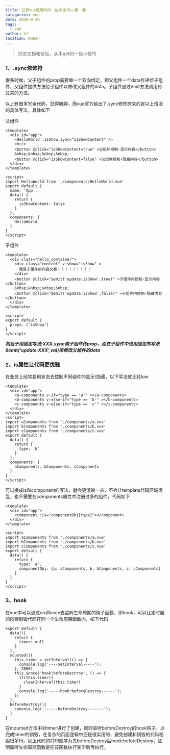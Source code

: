 ```yaml
---
title: 记录vue使用时的一些小技巧——第一篇
categories: vue
date: 2020-9-29
tags: 
  - vue
author: hf
location: WuHan  
---
```

> 浏览文档和论坛，从中get的一些小技巧

### 1、.sync修饰符
很多时候，父子组件的prop需要做一个双向绑定，即父组件一个data传递给子组件，父组件提供方法给子组件以修改父组件的data。子组件通过emit方法调用传过来的方法。

以上有很多冗余代码，显得臃肿，而vue官方给出了.sync修饰符来约定以上情况的具体写法，具体如下

父组件
```
<template>
  <div id="app">
    <HelloWorld :isShow.sync="isShowContent" />
    <hr/>
    <button @click="isShowContent=true" >父组件控制-显示内容</button>
    &nbsp;&nbsp;&nbsp;&nbsp;
    <button @click="isShowContent=false" >父组件控制-隐藏内容</button>
  </div>
</template>

<script>
import HelloWorld from './components/HelloWorld.vue'
export default {
  name: 'App',
  data() {
    return {
      isShowContent: false
    }
  },
  components: {
    HelloWorld
  }
}
</script>
```
子组件
```
<template>
  <div class="hello_container">
    <div class="content" v-show="isShow" >
      我是子组件的内容文案！！！！！！！！！
    </div>
    <button @click="$emit('update:isShow',true)" >子组件内控制-显示内容</button>
    &nbsp;&nbsp;&nbsp;&nbsp;
    <button @click="$emit('update:isShow',false)" >子组件内控制-隐藏内容</button>
  </div>
</template>

<script>
export default {
  props: ['isShow']
}
</script>
```
***相当于用固定写法:XXX.sync向子组件传prop，而在子组件中也用固定的写法$emit('update:XXX',val)来修改父组件的data***


### 2、is属性让代码更优雅
在业务上经常要用状态去控制不同组件的显示/隐藏，以下写法就比较low
```
<template>
  <div id="app">
    <a-components v-if="type == 'a'" ></a-components>
    <b-components v-else-if="type == 'b'" ></b-components>
    <c-components v-else-if="type == 'c'" ></c-components>
  </div>
</template>
<script>
import aComponents from './components/a.vue'
import bComponents from './components/b.vue'
import cComponents from './components/c.vue'
export default {
  data() {
    return {
      type: 'b'
    }
  },
  components: {
    aComponents, bComponents, cComponents
  }
}
</script>
```
可以换成is和component的写法，就会更清晰一点，不会让template代码区域很乱，也不需要在components属性中注册过多的组件，代码如下
```
<template>
  <div id="app">
    <component :is="componentObj[type]"></component>
  </div>
</template>

<script>
import aComponents from './components/a.vue'
import bComponents from './components/b.vue'
import cComponents from './components/c.vue'
export default {
  data() {
    return {
      type: 'a',
      componentObj: {a: aComponents, b: bComponents, c: cComponents}
    }
  }
}
</script>
```

### 3、hook
在vue中可以通过$on和$once去监听生命周期的钩子函数，即hook，可以让定时器的创建销毁代码在同一个生命周期函数内，如下代码
```
export default {
  data(){
    return {
      timer: null
    }
  },
  mounted(){
    this.timer = setInterval(() => {
      console.log('----setInterval-----');
    }, 2000)
    this.$once('hook:beforeDestroy', () => {
      if(this.timer){
        clearInterval(this.timer)
      }
      console.log('-----hook:beforeDestroy------');
    })
  },
  beforeDestroy(){
    console.log('------beforeDestroy-------');
  }
}
```
在mounted方法中对timer进行了创建，同时监听beforeDestroy的hook钩子，以完成timer的销毁，在复杂的页面逻辑中还是很实用的，避免创建和销毁的代码相距很多行。以上代码的打印顺序为先beforeDestroy后hook:beforeDestroy，证明监听生命周期函数是在该函数执行完毕后再执行。
